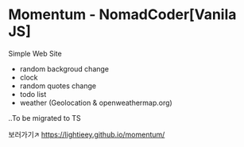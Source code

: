 # Momentum - NomadCoder[Vanila JS]
Simple Web Site

- random backgroud change
- clock
- random quotes change
- todo list
- weather (Geolocation & openweathermap.org)


..To be migrated to TS

보러가기↗️ https://lightieey.github.io/momentum/
